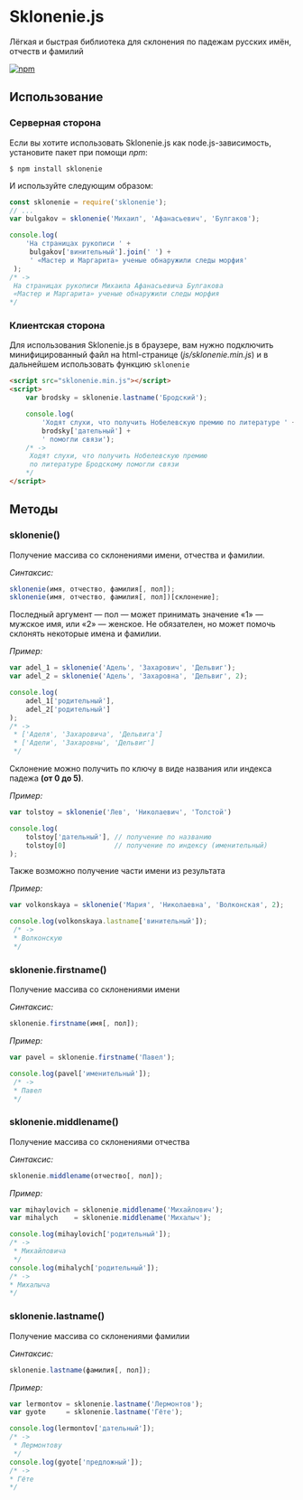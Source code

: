 Sklonenie.js
================================================================================
Лёгкая и быстрая библиотека для склонения по падежам русских имён, отчеств и фамилий

[![npm](https://img.shields.io/npm/v/sklonenie.svg)](https://www.npmjs.com/package/sklonenie)

Использование
--------------------------------------------------------------------------------

### Серверная сторона

Если вы хотите использовать Sklonenie.js как node.js-зависимость, установите пакет при помощи *npm*:

``$ npm install sklonenie``

И используйте следующим образом:
```js
const sklonenie = require('sklonenie');
// ...
var bulgakov = sklonenie('Михаил', 'Афанасьевич', 'Булгаков');

console.log(
    'На страницах рукописи ' +
     bulgakov['винительный'].join(' ') +
     ' «Мастер и Маргарита» ученые обнаружили следы морфия'
 );
/* ->
 На страницах рукописи Михаила Афанасьевича Булгакова
 «Мастер и Маргарита» ученые обнаружили следы морфия
*/
```

### Клиентская сторона

Для использования Sklonenie.js в браузере, вам нужно подключить минифицированный файл на html-странице (*js/sklonenie.min.js*) и в дальнейшем использовать функцию ``sklonenie``

```html
<script src="sklonenie.min.js"></script>
<script>
    var brodsky = sklonenie.lastname('Бродский');

    console.log(
        'Ходят слухи, что получить Нобелевскую премию по литературе ' +
        brodsky['дательный'] +
        ' помогли связи');
    /* ->
     Ходят слухи, что получить Нобелевскую премию
     по литературе Бродскому помогли связи
    */
</script>
```

Методы
--------------------------------------------------------------------------------
### sklonenie()
Получение массива со склонениями имени, отчества и фамилии.

*Синтаксис:*
```js
sklonenie(имя, отчество, фамилия[, пол]);
sklonenie(имя, отчество, фамилия[, пол])[склонение];
```
Последный аргумент — пол — может принимать значение «1» — мужское имя, или «2» — женское. Не обязателен, но может помочь склонять некоторые имена и фамилии.

*Пример:*
```js
var adel_1 = sklonenie('Адель', 'Захарович', 'Дельвиг');
var adel_2 = sklonenie('Адель', 'Захаровна', 'Дельвиг', 2);

console.log(
    adel_1['родительный'],
    adel_2['родительный']
);
/* ->
 * ['Аделя', 'Захаровича', 'Дельвига']
 * ['Адели', 'Захаровны', 'Дельвиг']
 */
```

Склонение можно получить по ключу в виде названия  или индекса падежа **(от 0 до 5)**.

*Пример:*
```js
var tolstoy = sklonenie('Лев', 'Николаевич', 'Толстой')

console.log(
    tolstoy['дательный'], // получение по названию
    tolstoy[0]            // получение по индексу (именительный)
);
```

Также возможно получение части имени из результата

*Пример:*
```js
var volkonskaya = sklonenie('Мария', 'Николаевна', 'Волконская', 2);

console.log(volkonskaya.lastname['винительный']);
 /* ->
 * Волконскую
 */
```

### sklonenie.firstname()
Получение массива со склонениями имени

*Синтаксис:*
```js
sklonenie.firstname(имя[, пол]);
```

*Пример:*
```js
var pavel = sklonenie.firstname('Павел');

console.log(pavel['именительный']);
 /* ->
 * Павел
 */
```

### sklonenie.middlename()
Получение массива со склонениями отчества

*Синтаксис:*
```js
sklonenie.middlename(отчество[, пол]);
```

*Пример:*
```js
var mihaylovich = sklonenie.middlename('Михайлович');
var mihalych    = sklonenie.middlename('Михалыч');

console.log(mihaylovich['родительный']);
/* ->
 * Михайловича
 */
console.log(mihalych['родительный']);
/* ->
* Михалыча
*/
```

### sklonenie.lastname()
Получение массива со склонениями фамилии

*Синтаксис:*
```js
sklonenie.lastname(фамилия[, пол]);
```

*Пример:*

```js
var lermontov = sklonenie.lastname('Лермонтов');
var gyote     = sklonenie.lastname('Гёте');

console.log(lermontov['дательный']);
/* ->
 * Лермонтову
 */
console.log(gyote['предложный']);
/* ->
* Гёте
*/
```

